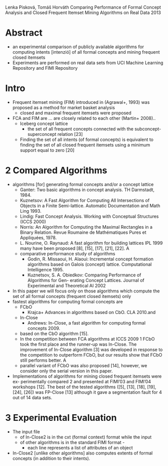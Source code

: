 Lenka Pisková, Tomáš Horváth
Comparing Performance of
  Formal Concept Analysis and Closed Frequent Itemset Mining Algorithms
  on Real Data
2013

# Abstract

* an experimental comparison of publicly available algorithms for computing
  intents [intenzió] of all formal concepts and mining frequent closed itemsets
* Experiments are performed on real data sets from
  UCI Machine Learning Repository and FIMI Repository

# Intro

* Frequent itemset mining (FIM) introduced in (Agrawal+, 1993) was proposed as
  a method for market basket analysis
  * closed and maximal frequent itemsets were proposed
* FCA and FIM are ... are closely related to each other (Martin+ 2008)..
  * Iceberg concept lattice
    * the set of all frequent concepts connected with the
      subconcept-superconcept relation [23]
  * Finding the set of all intents (of formal concepts) is equivalent to
    finding the set of all closed frequent itemsets using a minimum support
    equal to zero [20]

# 2 Compared Algorithms

* algorithms [for] generating formal concepts and/or a concept lattice
  * Ganter: Two basic algorithms in concept analysis. TH Darmstadt, 1984.
  * Kuznetsov: A Fast Algorithm for Computing All Intersections of Objects in a
    Finite Semi-lattice.  Automatic Documentation and Math Ling 1993.
  * Lindig: Fast Concept Analysis. Working with Conceptual Structures
    (ICCS 2000)
  * Norris: An Algorithm for Computing the Maximal Rectangles in a Binary
    Relation.  Revue Roumaine de Mathématiques Pures et Appliquées, 1978.
  * L. Nourine, O. Raynaud: A fast algorithm for building lattices IPL 1999
    many have been proposed [8], [15], [17], [21], [22]. A
  * comparative performance study of algorithms
    * Godin, R. Missaoui, H. Alaoui: Incremental concept formation algorithms
      based on Galois (concept) lattice. Computational Intelligence 1995.
    * Kuznetsov, S. A. Obiedkov: Comparing Performance of Algorithms for Gen-
      erating Concept Lattices. Journal of Experimental and Theoretical AI 2002
* In this paper we will focus only on those algorithms which compute the set of
  all formal concepts (frequent closed itemsets) only
* fastest algorithms for computing formal concepts are
  * FCbO
    * Krajca+ Advances in algorithms based on CbO.  CLA 2010.and
  * In-Close
    * Andrews: In-Close, a fast algorithm for computing formal concepts 2009.
  * based on the CbO algorithm [15].
  * In the competition between FCA algorithms at ICCS 2009 1 FCbO took the
    first place and the runner-up was In-Close.  The improvement of In-Close
    algorithm [3] was developed in response to the competition to outperform
    FCbO, but our results show that FCbO still performs better. A
  * parallel variant of FCbO was also proposed [14], however, we consider only the
    serial version in this paper.
* Implementations of algorithms for mining closed frequent itemsets were ex-
  perimentally compared 2 and presented at FIMI’03 and FIMI’04 workshops [12].
  The best of the tested algorithms ([5], [13], [18], [19], [24], [26]) was
  FP-Close [13] although it gave a segmentation fault for 4 out of 14 data
  sets.

# 3 Experimental Evaluation

* The input file
  * of In-Close2 is in the cxt (formal context) format while the input
  * of other algorithms is in the standard FIMI format -
    * each line represents a list of attributes of an object
* In-Close2 [unlike other algorithms] also computes extents of formal concepts
  (in addition to their intents).
